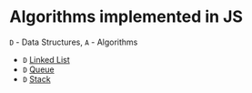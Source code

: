 # Algorithms implemented in JS

`D` - Data Structures, `A` - Algorithms

- `D` [Linked List](algorithms/dataStructures/linkedList)
- `D` [Queue](algorithms/dataStructures/queue)
- `D` [Stack](algorithms/dataStructures/stack)
